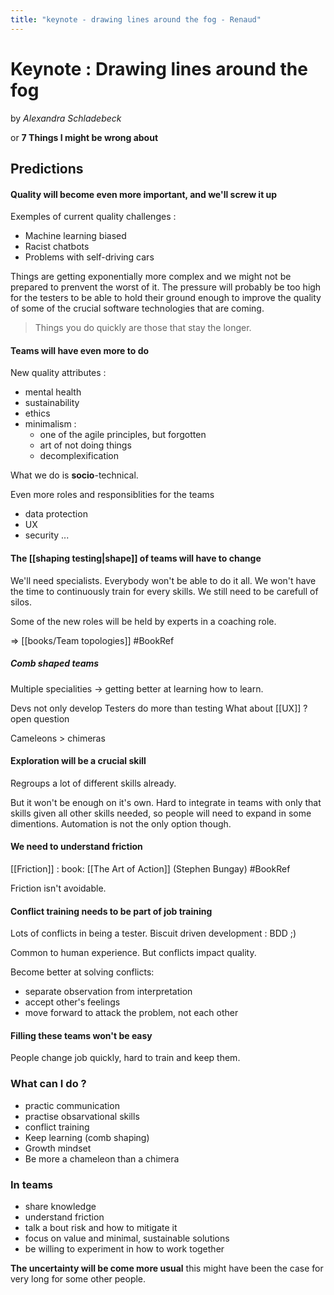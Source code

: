 ```yaml
---
title: "keynote - drawing lines around the fog - Renaud"
---
```


# Keynote : Drawing lines around the fog
by _Alexandra Schladebeck_

or
 **7 Things I might be wrong about**

## Predictions

#### Quality will become even more important, and we'll screw it up

 Exemples of current quality challenges :
 - Machine learning biased
 - Racist chatbots
 - Problems with self-driving cars
 
 Things are getting exponentially more complex and we might not be prepared to prenvent the worst of it.
 The pressure will probably be too high for the testers to be able to hold their ground enough to improve the quality of some of the crucial software technologies that are coming.

> Things you do quickly are those that stay the longer.

#### Teams will have even more to do
New quality attributes :
- mental health
- sustainability
- ethics
- minimalism :
	- one of the agile principles, but forgotten
	- art of not doing things
	- decomplexification

What we do is **socio**-technical.

Even more roles and responsiblities for the teams
- data protection
- UX
- security
...

#### The [[shaping testing|shape]] of teams will have to change

We'll need specialists. Everybody won't be able to do it all.
We won't have the time to continuously train for every skills.
We still need to be carefull of silos.

Some of the new roles will be held by experts in a coaching role.

=> [[books/Team topologies]] #BookRef 

##### Comb shaped teams
Multiple specialities
-> getting better at learning how to learn.

Devs not only develop
Testers do more than testing
What about [[UX]] ?  open question

Cameleons > chimeras

#### Exploration will be a crucial skill
Regroups a lot of different skills already.

But it won't be enough on it's own. Hard to integrate in teams with only that skills given all other skills needed, so people will need to expand in some dimentions.
Automation is not the only option though.

#### We need to understand friction

[[Friction]] : book:  [[The Art of Action]] (Stephen Bungay) #BookRef

Friction isn't avoidable.

#### Conflict training needs to be part of job training
Lots of conflicts in being a tester.
Biscuit driven development : BDD ;)

Common to human experience.
But conflicts impact quality.

Become better at solving conflicts:
- separate observation from interpretation
- accept other's feelings
- move forward to attack the problem, not each other

#### Filling these teams won't be easy

People change job quickly, hard to train and keep them.

### What can I do ?

- practic communication
- practise obsarvational skills
- conflict training
- Keep learning (comb shaping)
- Growth mindset
- Be more a chameleon than a chimera

### In teams
- share knowledge
- understand friction
- talk a bout risk and how to mitigate it 
- focus on value and minimal, sustainable solutions
- be willing to experiment in how to work together

**The uncertainty will be come more usual**
this might have been the case for very long for some other people.





